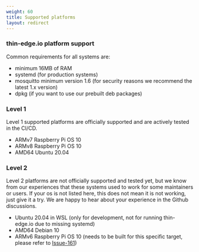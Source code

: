 ```yaml
---
weight: 60
title: Supported platforms
layout: redirect
---
```


### thin-edge.io platform support

Common requirements for all systems are:
* minimum 16MB of RAM
* systemd (for production systems)
* mosquitto minimum version 1.6 (for security reasons we recommend the latest 1.x version)
* dpkg (if you want to use our prebuilt deb packages)

### Level 1

Level 1 supported platforms are officially supported and are actively tested in the CI/CD.

* ARMv7 Raspberry Pi OS 10
* ARMv8 Raspberry Pi OS 10
* AMD64 Ubuntu 20.04

### Level 2

Level 2 platforms are not officially supported and tested yet, but we know from our experiences that these systems used to work for some maintainers or users. If your os is not listed here, this does not mean it is not working, just give it a try. We are happy to hear about your experience in the Github discussions.
* Ubuntu 20.04 in WSL (only for development, not for running thin-edge.io due to missing systemd)
* AMD64 Debian 10
* ARMv6 Raspberry Pi OS 10 (needs to be built for this specific target, please refer to [Issue-161](https://github.com/thin-edge/thin-edge.io/issues/161))
